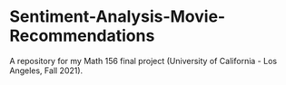 # Sentiment-Analysis-Movie-Recommendations
 A repository for my Math 156 final project (University of California - Los Angeles, Fall 2021).
